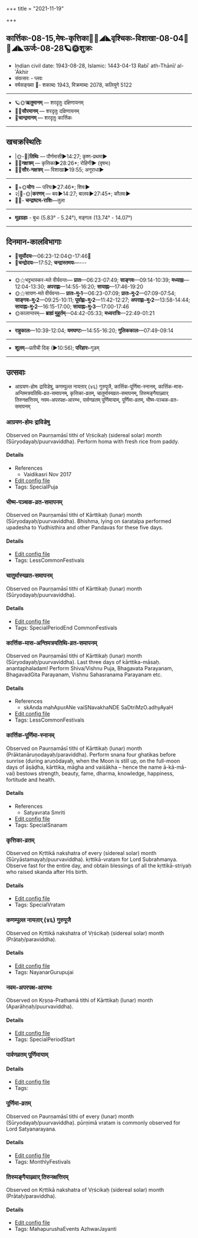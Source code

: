 +++
title = "2021-11-19"

+++
## कार्त्तिकः-08-15,मेषः-कृत्तिका🌛🌌◢◣वृश्चिकः-विशाखा-08-04🌌🌞◢◣ऊर्जः-08-28🪐🌞शुक्रः
- Indian civil date: 1943-08-28, Islamic: 1443-04-13 Rabīʿ ath-Thānī/ al-ʾĀkhir
- संवत्सरः - प्लवः
- वर्षसङ्ख्या 🌛- शकाब्दः 1943, विक्रमाब्दः 2078, कलियुगे 5122
___________________
- 🪐🌞**ऋतुमानम्** — शरदृतुः दक्षिणायनम्
- 🌌🌞**सौरमानम्** — शरदृतुः दक्षिणायनम्
- 🌛**चान्द्रमानम्** — शरदृतुः कार्त्तिकः
___________________


## खचक्रस्थितिः
- |🌞-🌛|**तिथिः** — पौर्णमासी►14:27; कृष्ण-प्रथमा►  
- 🌌🌛**नक्षत्रम्** — कृत्तिका►28:26*; रोहिणी► (वृषभः)  
- 🌌🌞**सौर-नक्षत्रम्** — विशाखा►19:55; अनूराधा►  
___________________
- 🌛+🌞**योगः** — परिघः►27:46*; शिवः►  
- २|🌛-🌞|**करणम्** — बवः►14:27; बालवः►27:45*; कौलवः►  
- 🌌🌛- **चन्द्राष्टम-राशिः**—तुला  
___________________
- **मूढग्रहाः** - बुधः (5.83° - 5.24°), मङ्गलः (13.74° - 14.07°)
___________________


## दिनमान-कालविभागाः
- 🌅**सूर्योदयः**—06:23-12:04🌞️-17:46🌇  
- 🌛**चन्द्रोदयः**—17:52; **चन्द्रास्तमयः**—---  
___________________
- 🌞⚝भट्टभास्कर-मते वीर्यवन्तः— **प्रातः**—06:23-07:49; **साङ्गवः**—09:14-10:39; **मध्याह्नः**—12:04-13:30; **अपराह्णः**—14:55-16:20; **सायाह्नः**—17:46-19:20  
- 🌞⚝सायण-मते वीर्यवन्तः— **प्रातः-मु॰1**—06:23-07:09; **प्रातः-मु॰2**—07:09-07:54; **साङ्गवः-मु॰2**—09:25-10:11; **पूर्वाह्णः-मु॰2**—11:42-12:27; **अपराह्णः-मु॰2**—13:58-14:44; **सायाह्नः-मु॰2**—16:15-17:00; **सायाह्नः-मु॰3**—17:00-17:46  
- 🌞कालान्तरम्— **ब्राह्मं मुहूर्तम्**—04:42-05:33; **मध्यरात्रिः**—22:49-01:21  
___________________
- **राहुकालः**—10:39-12:04; **यमघण्टः**—14:55-16:20; **गुलिककालः**—07:49-09:14  
___________________
- **शूलम्**—प्रतीची दिक् (►10:56); **परिहारः**–गुडम्  
___________________

## उत्सवाः
- आग्रयण-होमः द्राविडेषु, कणम्पुल्ल नायऩार् (४६) गुरुपूजै, कार्त्तिक-पूर्णिमा-स्नानम्, कार्त्तिक-मास-अन्तिमत्रयतिथि-व्रत-समापनम्, कृत्तिका-व्रतम्, चातुर्मास्यव्रत-समापनम्, तिरुमङ्गैयाऴ्वार् तिरुनक्षत्तिरम्, नवम-अपरपक्ष-आरम्भः, पार्वणव्रतम् पूर्णिमायाम्, पूर्णिमा-व्रतम्, भीष्म-पञ्चक-व्रत-समापनम्
### आग्रयण-होमः द्राविडेषु

Observed on Paurṇamāsī tithi of Vṛścikaḥ (sidereal solar) month (Sūryodayaḥ/puurvaviddha). Perform homa with fresh rice from paddy.

#### Details
- References
  - Vaidikasri Nov 2017
- [Edit config file](https://github.com/jyotisham/adyatithi/tree/master/gRhya/general/sidereal_solar_month/tithi/08/15/AgrayaNa~hOmaH~draviDadeshe~3.toml)
- Tags: SpecialPuja


### भीष्म-पञ्चक-व्रत-समापनम्

Observed on Paurṇamāsī tithi of Kārttikaḥ (lunar) month (Sūryodayaḥ/puurvaviddha). Bhishma, lying on śaratalpa performed upadesha to Yudhisthira and other Pandavas for these five days.

#### Details
- [Edit config file](https://github.com/jyotisham/adyatithi/tree/master/mahApuruSha/xatra/lunar_month/tithi/08/15/bhISma-paJcaka-vrata-samApanam.toml)
- Tags: LessCommonFestivals


### चातुर्मास्यव्रत-समापनम्

Observed on Paurṇamāsī tithi of Kārttikaḥ (lunar) month (Sūryodayaḥ/puurvaviddha). 

#### Details
- [Edit config file](https://github.com/jyotisham/adyatithi/tree/master/time_focus/misc/lunar_month/tithi/08/15/cAturmAsyavrata-samApanam.toml)
- Tags: SpecialPeriodEnd CommonFestivals


### कार्त्तिक-मास-अन्तिमत्रयतिथि-व्रत-समापनम्

Observed on Paurṇamāsī tithi of Kārttikaḥ (lunar) month (Sūryodayaḥ/puurvaviddha). Last three days of kārttika-māsaḥ. anantaphaladam! Perform Shiva/Vishnu Puja, Bhagavata Parayanam, BhagavadGita Parayanam, Vishnu Sahasranama Parayanam etc.

#### Details
- References
  - skAnda mahApurANe vaiSNavakhaNDE SaDtriMzO.adhyAyaH
- [Edit config file](https://github.com/jyotisham/adyatithi/tree/master/general/lunar_month/tithi/08/15/kArttika-mAsa-antimatrayatithi-vrata-samApanam.toml)
- Tags: LessCommonFestivals


### कार्त्तिक-पूर्णिमा-स्नानम्

Observed on Paurṇamāsī tithi of Kārttikaḥ (lunar) month (Prāktanāruṇodayaḥ/paraviddha). Perform snana four ghatikas before sunrise (during aruṇôdayaḥ, when the Moon is still up, on the full-moon days of āṣāḍha, kārttika, māgha and vaiśākha – hence the name ā-kā-mā-vai) bestows strength, beauty, fame, dharma, knowledge, happiness, fortitude and health.

#### Details
- References
  - Satyavrata Smriti
- [Edit config file](https://github.com/jyotisham/adyatithi/tree/master/general/lunar_month/tithi/08/15/kArttika-pUrNimA-snAnam.toml)
- Tags: SpecialSnanam


### कृत्तिका-व्रतम्

Observed on Kṛttikā nakshatra of every (sidereal solar) month (Sūryāstamayaḥ/puurvaviddha). kṛttikā-vratam for Lord Subrahmanya. Observe fast for the entire day, and obtain blessings of all the kṛttikā-striyaḥ who raised skanda after His birth.

#### Details
- [Edit config file](https://github.com/jyotisham/adyatithi/tree/master/devatA/kaumAra/sidereal_solar_month/nakshatra/00/03/kRttikA-vratam.toml)
- Tags: SpecialVratam


### कणम्पुल्ल नायऩार् (४६) गुरुपूजै

Observed on Kṛttikā nakshatra of Vṛścikaḥ (sidereal solar) month (Prātaḥ/paraviddha). 

#### Details
- [Edit config file](https://github.com/jyotisham/adyatithi/tree/master/mahApuruSha/nAyanAr/sidereal_solar_month/nakshatra/08/03/kaNampulla%20nAyan2Ar%20%2846%29%20gurupUjai.toml)
- Tags: NayanarGurupujai


### नवम-अपरपक्ष-आरम्भः

Observed on Kṛṣṇa-Prathamā tithi of Kārttikaḥ (lunar) month (Aparāhṇaḥ/puurvaviddha). 

#### Details
- [Edit config file](https://github.com/jyotisham/adyatithi/tree/master/general/lunar_month/tithi/08/16/navama-aparapakSa-ArambhaH.toml)
- Tags: SpecialPeriodStart


### पार्वणव्रतम् पूर्णिमायाम्



#### Details
- [Edit config file](https://github.com/jyotisham/adyatithi/tree/master/gRhya/general/relative_event/sthAlIpAkaH_16/offset__-1/pArvaNa-vratam_15.toml)
- Tags: 


### पूर्णिमा-व्रतम्

Observed on Paurṇamāsī tithi of every (lunar) month (Sūryodayaḥ/puurvaviddha). pūrṇimā vratam is commonly observed for Lord Satyanarayana.

#### Details
- [Edit config file](https://github.com/jyotisham/adyatithi/tree/master/devatA/vaiShNava/lunar_month/tithi/00/15/pUrNimA~vratam.toml)
- Tags: MonthlyFestivals


### तिरुमङ्गैयाऴ्वार् तिरुनक्षत्तिरम्

Observed on Kṛttikā nakshatra of Vṛścikaḥ (sidereal solar) month (Prātaḥ/paraviddha). 

#### Details
- [Edit config file](https://github.com/jyotisham/adyatithi/tree/master/mahApuruSha/ALvAr/sidereal_solar_month/nakshatra/08/03/tirumaGgaiyAzhvAr%20tirunakSattiram.toml)
- Tags: MahapurushaEvents AzhwarJayanti


